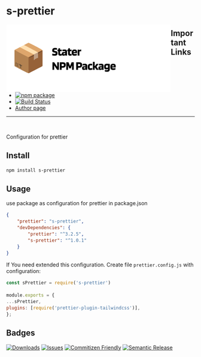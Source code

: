 # s-prettier

<a href="https://github.com/SebastianWesolowski/starter-npm-package"><img align="left" width="440" height="180" alt="s-prettier package" src="srcReadme/heroImageReposytory.png"></a>

## Important Links

- [![npm package][npm-img]][npm-url]
- [![Build Status][build-img]][build-url]
- [Author page](PLACEHOLDER_PAGE_AUTHOR)

---

<br/>

Configuration for prettier

## Install

```bash
npm install s-prettier
```

## Usage

use package as configuration for prettier in package.json

```json
{
    "prettier": "s-prettier",
    "devDependencies": {
        "prettier": "^3.2.5",
        "s-prettier": "^1.0.1"
    }
}
```

If You need extended this configuration. Create file `prettier.config.js` with configuration:

```js
const sPrettier = require('s-prettier')

module.exports = {
...sPrettier,
plugins: [require('prettier-plugin-tailwindcss')],
};

```

## Badges
[![Downloads][downloads-img]][downloads-url]
[![Issues][issues-img]][issues-url]
[![Commitizen Friendly][commitizen-img]][commitizen-url]
[![Semantic Release][semantic-release-img]][semantic-release-url]


[build-img]: https://github.com/SebastianWesolowski/s-prettier/actions/workflows/release.yml/badge.svg
[build-url]: https://github.com/SebastianWesolowski/s-prettier/actions/workflows/release.yml
[downloads-img]: https://img.shields.io/npm/dt/s-prettier
[downloads-url]: https://www.npmtrends.com/s-prettier
[npm-img]: https://img.shields.io/npm/v/s-prettier
[npm-url]: https://www.npmjs.com/package/s-prettier
[issues-img]: https://img.shields.io/github/issues/SebastianWesolowski/s-prettier
[issues-url]: https://github.com/SebastianWesolowski/s-prettier/issues
[semantic-release-img]: https://img.shields.io/badge/%20%20%F0%9F%93%A6%F0%9F%9A%80-semantic--release-e10079.svg
[semantic-release-url]: https://github.com/semantic-release/semantic-release
[commitizen-img]: https://img.shields.io/badge/commitizen-friendly-brightgreen.svg
[commitizen-url]: http://commitizen.github.io/cz-cli/
